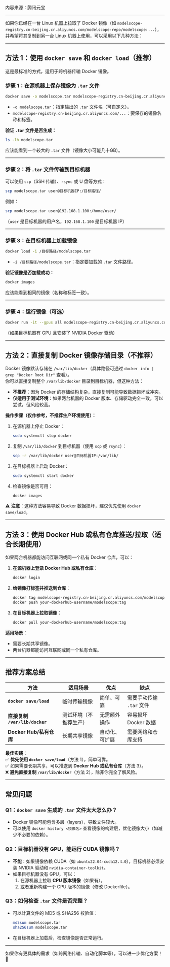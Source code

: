 内容来源：腾讯元宝

---

如果你已经在一台 Linux 机器上拉取了 Docker 镜像（如 `modelscope-registry.cn-beijing.cr.aliyuncs.com/modelscope-repo/modelscope:...`），并希望将其复制到另一台 Linux 机器上使用，可以采用以下几种方法：

---

## **方法 1：使用 `docker save` 和 `docker load`（推荐）**
这是最标准的方式，适用于跨机器传输 Docker 镜像。

### **步骤 1：在源机器上保存镜像为 `.tar` 文件**
```bash
docker save -o modelscope.tar modelscope-registry.cn-beijing.cr.aliyuncs.com/modelscope-repo/modelscope:ubuntu22.04-cuda12.4.0-py310-torch2.6.0-vllm0.8.5.post1-modelscope1.27.1-swift3.5.3
```
- `-o modelscope.tar`：指定输出的 `.tar` 文件名（可自定义）。
- `modelscope-registry.cn-beijing.cr.aliyuncs.com/...`：要保存的镜像名称和标签。

**验证 `.tar` 文件是否生成：**
```bash
ls -lh modelscope.tar
```
应该能看到一个较大的 `.tar` 文件（镜像大小可能几十GB）。

---

### **步骤 2：将 `.tar` 文件传输到目标机器**
可以使用 `scp`（SSH 传输）、`rsync` 或 U 盘等方式：
```bash
scp modelscope.tar user@目标机器IP:/目标路径/
```
例如：
```bash
scp modelscope.tar user@192.168.1.100:/home/user/
```
（`user` 是目标机器的用户名，`192.168.1.100` 是目标机器 IP）

---

### **步骤 3：在目标机器上加载镜像**
```bash
docker load -i /目标路径/modelscope.tar
```
- `-i /目标路径/modelscope.tar`：指定要加载的 `.tar` 文件路径。

**验证镜像是否加载成功：**
```bash
docker images
```
应该能看到相同的镜像（名称和标签一致）。

---

### **步骤 4：运行镜像（可选）**
```bash
docker run -it --gpus all modelscope-registry.cn-beijing.cr.aliyuncs.com/modelscope-repo/modelscope:ubuntu22.04-cuda12.4.0-py310-torch2.6.0-vllm0.8.5.post1-modelscope1.27.1-swift3.5.3 /bin/bash
```
（如果目标机器有 GPU 且安装了 NVIDIA Docker 驱动）

---

## **方法 2：直接复制 Docker 镜像存储目录（不推荐）**
Docker 镜像默认存储在 `/var/lib/docker`（具体路径可通过 `docker info | grep "Docker Root Dir"` 查看）。  
你可以直接复制整个 `/var/lib/docker` 目录到目标机器，但这种方法：
- **不推荐**：因为 Docker 的存储结构复杂，直接复制可能导致数据损坏或冲突。
- **仅适用于测试环境**：如果两台机器的 Docker 版本、存储驱动完全一致，可以尝试，但风险较高。

**操作步骤（仅作参考，不推荐生产环境使用）：**
1. 在源机器上停止 Docker：
   ```bash
   sudo systemctl stop docker
   ```
2. 复制 `/var/lib/docker` 到目标机器（使用 `scp` 或 `rsync`）：
   ```bash
   scp -r /var/lib/docker user@目标机器IP:/var/lib/
   ```
3. 在目标机器上启动 Docker：
   ```bash
   sudo systemctl start docker
   ```
4. 检查镜像是否可用：
   ```bash
   docker images
   ```

⚠️ **注意**：这种方法容易导致 Docker 数据损坏，建议优先使用 `docker save/load`。

---

## **方法 3：使用 Docker Hub 或私有仓库推送/拉取（适合长期使用）**
如果两台机器都能访问互联网或同一个私有 Docker 仓库，可以：
1. **在源机器上登录 Docker Hub 或私有仓库**：
   ```bash
   docker login
   ```
2. **给镜像打标签并推送到仓库**：
   ```bash
   docker tag modelscope-registry.cn-beijing.cr.aliyuncs.com/modelscope-repo/modelscope:ubuntu22.04-cuda12.4.0-py310-torch2.6.0-vllm0.8.5.post1-modelscope1.27.1-swift3.5.3 your-dockerhub-username/modelscope:tag
   docker push your-dockerhub-username/modelscope:tag
   ```
3. **在目标机器上拉取镜像**：
   ```bash
   docker pull your-dockerhub-username/modelscope:tag
   ```

**适用场景**：
- 需要长期共享镜像。
- 两台机器都能访问互联网或同一个私有仓库。

---

## **推荐方案总结**
| 方法 | 适用场景 | 优点 | 缺点 |
|------|----------|------|------|
| **`docker save/load`** | 临时传输镜像 | 简单、可靠 | 需要手动传输 `.tar` 文件 |
| **直接复制 `/var/lib/docker`** | 测试环境（不推荐生产） | 无需额外操作 | 容易损坏 Docker 数据 |
| **Docker Hub/私有仓库** | 长期共享镜像 | 自动化、可扩展 | 需要网络和仓库支持 |

**最佳实践**：  
✅ **优先使用 `docker save/load`**（方法 1），简单可靠。  
✅ 如果需要长期共享，可以推送到 **Docker Hub 或私有仓库**（方法 3）。  
❌ **避免直接复制 `/var/lib/docker`**（方法 2），除非你完全了解风险。

---

## **常见问题**
### **Q1：`docker save` 生成的 `.tar` 文件太大怎么办？**
- Docker 镜像可能包含多层（layers），导致文件较大。
- 可以使用 `docker history <镜像名>` 查看镜像的构建层，优化镜像大小（如减少不必要的依赖）。

### **Q2：目标机器没有 GPU，能运行 CUDA 镜像吗？**
- **不能**：如果镜像依赖 CUDA（如 `ubuntu22.04-cuda12.4.0`），目标机器必须安装 NVIDIA 驱动和 `nvidia-container-toolkit`。
- 如果目标机器没有 GPU，可以：
  1. 在源机器上拉取 **CPU 版本镜像**（如果有）。
  2. 或者重新构建一个 CPU 版本的镜像（修改 Dockerfile）。

### **Q3：如何检查 `.tar` 文件是否完整？**
- 可以计算文件的 MD5 或 SHA256 校验值：
  ```bash
  md5sum modelscope.tar
  sha256sum modelscope.tar
  ```
- 在目标机器上加载后，检查镜像是否正常运行。

---

如果你有更具体的需求（如跨网络传输、自动化脚本等），可以进一步优化方案！ 🚀